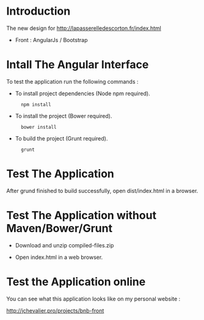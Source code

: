 # Introduction

The new design for http://lapasserelledescorton.fr/index.html

* Front : AngularJs / Bootstrap

# Intall The Angular Interface

To test the application run the following commands :

* To install project dependencies (Node npm required).

		npm install

* To install the project (Bower required).

		bower install

* To build the project (Grunt required).
		
		grunt

# Test The Application

After grund finished to build successfully, open dist/index.html in a browser.

# Test The Application without Maven/Bower/Grunt

* Download and unzip compiled-files.zip

* Open index.html in a web browser.

# Test the Application online

You can see what this application looks like on my personal website : 

http://jchevalier.pro/projects/bnb-front




